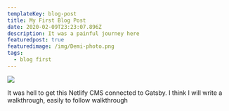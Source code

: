 ```yaml
---
templateKey: blog-post
title: My First Blog Post
date: 2020-02-09T23:23:07.896Z
description: It was a painful journey here
featuredpost: true
featuredimage: /img/Demi-photo.png
tags:
  - blog first
---
```

![](/img/products-full-width.jpg)

It was hell to get this Netlify CMS connected to Gatsby. I think I will write a walkthrough, easily to follow walkthrough
